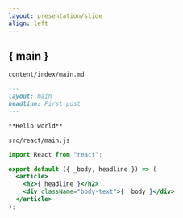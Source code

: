```yaml
---
layout: presentation/slide
align: left
---
```

## { main }

`content/index/main.md`
```markdown
---
layout: main
headline: First post
---

**Hello world**
```

`src/react/main.js`
```jsx
import React from "react";

export default ({ _body, headline }) => (
  <article>
    <h2>{ headline }</h2>
    <div className="body-text">{ _body }</div>
  </article>
);
```
